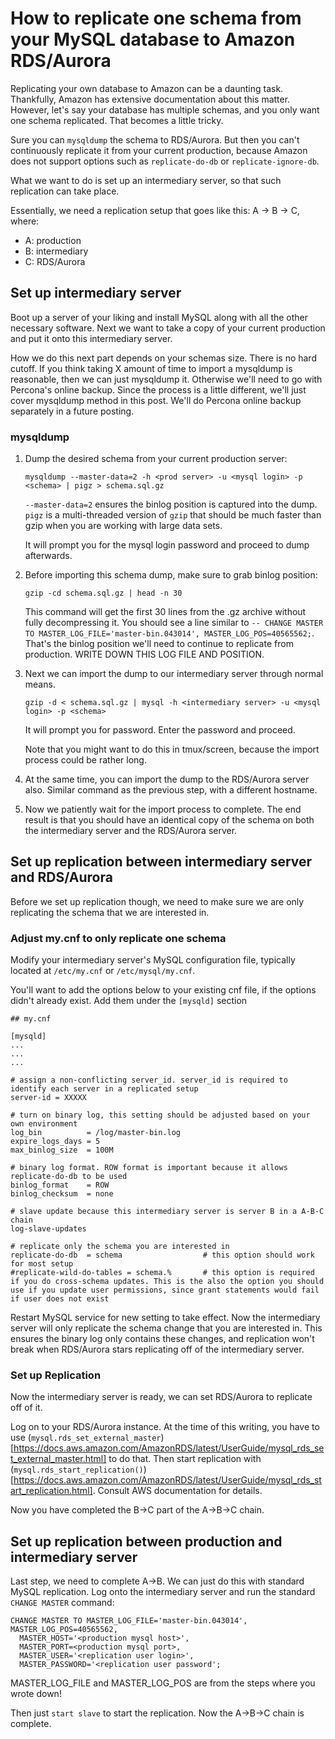 # How to replicate one schema from your MySQL database to Amazon RDS/Aurora

Replicating your own database to Amazon can be a daunting task. Thankfully, Amazon has extensive documentation about this matter. However, let's say your database has multiple schemas, and you only want one schema replicated. That becomes a little tricky.

Sure you can `mysqldump` the schema to RDS/Aurora. But then you can't continuously replicate it from your current production, because Amazon does not support options such as `replicate-do-db` or `replicate-ignore-db`.

What we want to do is set up an intermediary server, so that such replication can take place.

Essentially, we need a replication setup that goes like this: A -> B -> C, where:

- A: production
- B: intermediary
- C: RDS/Aurora

## Set up intermediary server

Boot up a server of your liking and install MySQL along with all the other necessary software. Next we want to take a copy of your current production and put it onto this intermediary server.

How we do this next part depends on your schemas size. There is no hard cutoff. If you think taking X amount of time to import a mysqldump is reasonable, then we can just mysqldump it. Otherwise we'll need to go with Percona's online backup. Since the process is a little different, we'll just cover mysqldump method in this post. We'll do Percona online backup separately in a future posting.

### mysqldump

1. Dump the desired schema from your current production server:

    ```
    mysqldump --master-data=2 -h <prod server> -u <mysql login> -p <schema> | pigz > schema.sql.gz
    ```

    `--master-data=2` ensures the binlog position is captured into the dump. `pigz` is a multi-threaded version of `gzip` that should be much faster than gzip when you are working with large data sets.

    It will prompt you for the mysql login password and proceed to dump afterwards.

2. Before importing this schema dump, make sure to grab binlog position:

    ```
    gzip -cd schema.sql.gz | head -n 30
    ```

    This command will get the first 30 lines from the .gz archive without fully decompressing it. You should see a line similar to `-- CHANGE MASTER TO MASTER_LOG_FILE='master-bin.043014', MASTER_LOG_POS=40565562;`. That's the binlog position we'll need to continue to replicate from production. WRITE DOWN THIS LOG FILE AND POSITION.

3. Next we can import the dump to our intermediary server through normal means.

    ```
    gzip -d < schema.sql.gz | mysql -h <intermediary server> -u <mysql login> -p <schema>
    ```

    It will prompt you for password. Enter the password and proceed.

    Note that you might want to do this in tmux/screen, because the import process could be rather long.

4. At the same time, you can import the dump to the RDS/Aurora server also. Similar command as the previous step, with a different hostname.

5. Now we patiently wait for the import process to complete. The end result is that you should have an identical copy of the schema on both the intermediary server and the RDS/Aurora server.

## Set up replication between intermediary server and RDS/Aurora

Before we set up replication though, we need to make sure we are only replicating the schema that we are interested in.

### Adjust my.cnf to only replicate one schema

Modify your intermediary server's MySQL configuration file, typically located at `/etc/my.cnf` or `/etc/mysql/my.cnf`.

You'll want to add the options below to your existing cnf file, if the options didn't already exist. Add them under the `[mysqld]` section

```
## my.cnf

[mysqld]
...
...
...

# assign a non-conflicting server_id. server_id is required to identify each server in a replicated setup
server-id = XXXXX

# turn on binary log, this setting should be adjusted based on your own environment
log_bin          = /log/master-bin.log
expire_logs_days = 5
max_binlog_size  = 100M

# binary log format. ROW format is important because it allows replicate-do-db to be used
binlog_format    = ROW
binlog_checksum  = none

# slave update because this intermediary server is server B in a A-B-C chain
log-slave-updates

# replicate only the schema you are interested in
replicate-do-db  = schema                  # this option should work for most setup
#replicate-wild-do-tables = schema.%       # this option is required if you do cross-schema updates. This is the also the option you should use if you update user permissions, since grant statements would fail if user does not exist
```

Restart MySQL service for new setting to take effect. Now the intermediary server will only replicate the schema change that you are interested in. This ensures the binary log only contains these changes, and replication won't break when RDS/Aurora stars replicating off of the intermediary server.

### Set up Replication

Now the intermediary server is ready, we can set RDS/Aurora to replicate off of it.

Log on to your RDS/Aurora instance. At the time of this writing, you have to use (`mysql.rds_set_external_master`)[https://docs.aws.amazon.com/AmazonRDS/latest/UserGuide/mysql_rds_set_external_master.html] to do that. Then start replication with (`mysql.rds_start_replication()`)[https://docs.aws.amazon.com/AmazonRDS/latest/UserGuide/mysql_rds_start_replication.html]. Consult AWS documentation for details.

Now you have completed the B->C part of the A->B->C chain.

## Set up replication between production and intermediary server

Last step, we need to complete A->B. We can just do this with standard MySQL replication. Log onto the intermediary server and run the standard `CHANGE MASTER` command:

```
CHANGE MASTER TO MASTER_LOG_FILE='master-bin.043014', MASTER_LOG_POS=40565562,
  MASTER_HOST='<production mysql host>',
  MASTER_PORT=<production mysql port>,
  MASTER_USER='<replication user login>',
  MASTER_PASSWORD='<replication user password';
```

MASTER_LOG_FILE and MASTER_LOG_POS are from the steps where you wrote down!

Then just `start slave` to start the replication. Now the A->B->C chain is complete.
